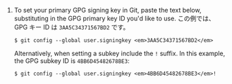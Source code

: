 1. To set your primary GPG signing key in Git, paste the text below, substituting in the GPG primary key ID you'd like to use. この例では、GPG キー ID は `3AA5C34371567BD2` です。
   ```shell
   $ git config --global user.signingkey <em>3AA5C34371567BD2</em>
   ```

   Alternatively, when setting a subkey include the `!` suffix. In this example, the GPG subkey ID is `4BB6D45482678BE3`:
   ```shell
   $ git config --global user.signingkey <em>4BB6D45482678BE3</em>!
   ```
